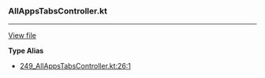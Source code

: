 ### AllAppsTabsController.kt
---
[View file](../../precision_analyzed/249_AllAppsTabsController.kt)

**Type Alias**

 - [249_AllAppsTabsController.kt:26:1](../../precision_analyzed/249_AllAppsTabsController.kt#L26)
